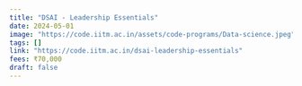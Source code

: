 ```yaml
---
title: "DSAI - Leadership Essentials"
date: 2024-05-01
image: "https://code.iitm.ac.in/assets/code-programs/Data-science.jpeg"
tags: []
link: "https://code.iitm.ac.in/dsai-leadership-essentials"
fees: ₹70,000 
draft: false
---
```

